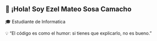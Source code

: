 ## 👋 ¡Hola! Soy Ezel Mateo Sosa Camacho

🎓 Estudiante de Informatica  

💡 “El código es como el humor: si tienes que explicarlo, no es bueno.”
